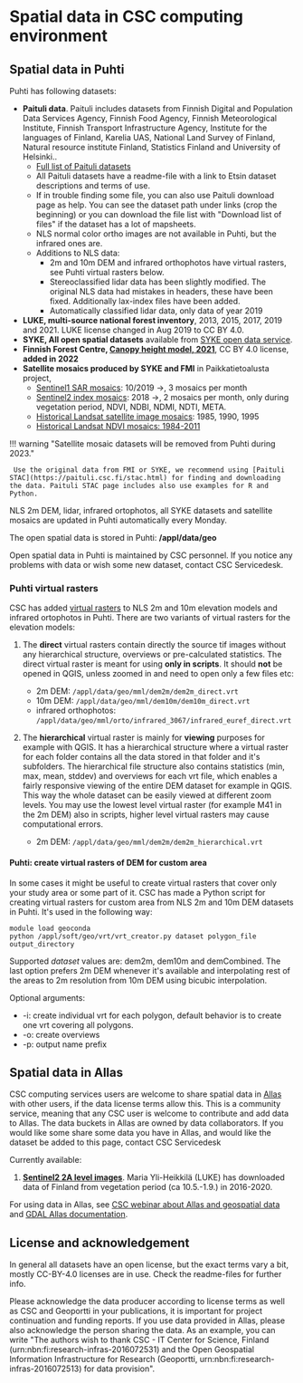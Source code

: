 # Spatial data in CSC computing environment
## Spatial data in Puhti

Puhti has following datasets:

*   **Paituli data**. Paituli includes datasets from Finnish Digital and Population Data Services Agency, Finnish Food Agency, Finnish Meteorological Institute, Finnish Transport Infrastructure Agency, Institute for the languages of Finland, Karelia UAS, National Land Survey of Finland, Natural resource institute Finland, Statistics Finland and University of Helsinki..
    -   [Full list of Paituli datasets](https://paituli.csc.fi/metadata.html)
    -   All Paituli datasets have a readme-file with a link to Etsin dataset descriptions and terms of use.
    -   If in trouble finding some file, you can also use Paituli download page as help. You can see the dataset path under links (crop the beginning) or you can download the file list with "Download list of files" if the dataset has a lot of mapsheets.
    -   NLS normal color ortho images are not available in Puhti, but the infrared ones are.
    - Additions to NLS data:
        +   2m and 10m DEM and infrared orthophotos have virtual rasters, see Puhti virtual rasters below.
        +   Stereoclassified lidar data has been slightly modified. The original NLS data had mistakes in headers, these have been fixed. Additionally lax-index files have been added.
        + Automatically classified lidar data, only data of year 2019
*   **LUKE, multi-source national forest inventory**, 2013, 2015, 2017, 2019 and 2021. LUKE license changed in Aug 2019 to CC BY 4.0.
*   **SYKE, All open spatial datasets** available from [SYKE open data service](https://www.syke.fi/fi-FI/Avoin_tieto/Paikkatietoaineistot/Ladattavat_paikkatietoaineistot).
*   **Finnish Forest Centre, [Canopy height model, 2021](https://www.paikkatietohakemisto.fi/geonetwork/srv/fin/catalog.search#/metadata/0e7ad446-2999-4c94-ad0d-095991d8f80a)**, CC BY 4.0 license, **added in 2022**   
*   **Satellite mosaics produced by SYKE and FMI** in Paikkatietoalusta project,
    -   [Sentinel1 SAR mosaics](https://ckan.ymparisto.fi/dataset/sentinel-1-sar-image-mosaic-s1sar-sentinel-1-sar-kuvamosaiikki-s1sar): 10/2019 ->, 3 mosaics per month
    -   [Sentinel2 index mosaics](https://ckan.ymparisto.fi/dataset/sentinel-2-image-index-mosaics-s2ind-sentinel-2-kuvamosaiikit-s2ind): 2018 ->, 2 mosaics per month, only during vegetation period, NDVI, NDBI, NDMI, NDTI, META.
    -   [Historical Landsat satellite image mosaics](https://ckan.ymparisto.fi/dataset/historical-landsat-satellite-image-mosaics-href-historialliset-landsat-kuvamosaiikit-href): 1985, 1990, 1995
    -   [Historical Landsat NDVI mosaics: 1984-2011](https://ckan.ymparisto.fi/dataset/historical-landsat-image-index-mosaics-hind-historialliset-landsat-kuvaindeksimosaiikit-hind)

!!! warning "Satellite mosaic datasets will be removed from Puhti during 2023."

     Use the original data from FMI or SYKE, we recommend using [Paituli STAC](https://paituli.csc.fi/stac.html) for finding and downloading the data. Paituli STAC page includes also use examples for R and Python.
     
NLS 2m DEM, lidar, infrared ortophotos, all SYKE datasets and satellite mosaics are updated in Puhti automatically every Monday.

The open spatial data is stored in Puhti: **/appl/data/geo**

Open spatial data in Puhti is maintained by CSC personnel. If you notice any problems with data or wish some new dataset, contact CSC Servicedesk.

### Puhti virtual rasters

CSC has added [virtual rasters](../../support/tutorials/gis/virtual-rasters.md) to NLS 2m and 10m elevation models and infrared ortophotos in Puhti. There are two variants of virtual rasters for the elevation models: 

1.  The **direct** virtual rasters contain directly the source tif images without any hierarchical structure, overviews or pre-calculated statistics. The direct virtual raster is meant for using **only in scripts**. It should **not** be opened in QGIS, unless zoomed in and need to open only a few files etc:
    *   2m DEM: `/appl/data/geo/mml/dem2m/dem2m_direct.vrt`
    *   10m DEM: `/appl/data/geo/mml/dem10m/dem10m_direct.vrt`
    *   infrared orthophotos: `/appl/data/geo/mml/orto/infrared_3067/infrared_euref_direct.vrt`

2.  The **hierarchical** virtual raster is mainly for **viewing** purposes for example with QGIS. It has a hierarchical structure where a virtual raster for each folder contains all the data stored in that folder and it's subfolders. The hierarchical file structure also contains statistics (min, max, mean, stddev) and overviews for each vrt file, which enables a fairly responsive viewing of the entire DEM dataset for example in QGIS. This way the whole dataset can be easily viewed at different zoom levels. You may use the lowest level virtual raster (for example M41 in the 2m DEM) also in scripts, higher level virtual rasters may cause computational errors.

    *   2m DEM: `/appl/data/geo/mml/dem2m/dem2m_hierarchical.vrt`

#### Puhti: create virtual rasters of DEM for custom area

In some cases it might be useful to create virtual rasters that cover only your study area or some part of it. CSC has made a Python script for creating virtual rasters for custom area from NLS 2m and 10m DEM datasets in Puhti. It's used in the following way:

```
module load geoconda
python /appl/soft/geo/vrt/vrt_creator.py dataset polygon_file output_directory
```

Supported _dataset_ values are: dem2m, dem10m and demCombined. The last option prefers 2m DEM whenever it's available and interpolating rest of the areas to 2m resolution from 10m DEM using bicubic interpolation.

Optional arguments:

*   -i: create individual vrt for each polygon, default behavior is to create one vrt covering all polygons.
*   -o: create overviews
*   -p: output name prefix

## Spatial data in Allas

CSC computing services users are welcome to share spatial data in [Allas](../Allas/index.md) with other users, if the data license terms allow this. This is a community service, meaning that any CSC user is welcome to contribute and add data to Allas. The data buckets in Allas are owned by data collaborators. If you would like some share some data you have in Allas, and would like the dataset be added to this page, contact CSC Servicedesk

Currently available:

1.  **[Sentinel2 2A level images](https://a3s.fi/sentinel-readme/README.txt)**. Maria Yli-Heikkilä (LUKE) has downloaded data of Finland from vegetation period (ca 10.5.-1.9.) in 2016-2020. 

For using data in Allas, see [CSC webinar about Allas and geospatial data](https://youtu.be/mnFXe2-dJ_g) and [GDAL Allas documentation](../../apps/gdal.md#using-files-directly-from-allas).

## License and acknowledgement

In general all datasets have an open license, but the exact terms vary a bit, mostly CC-BY-4.0 licenses are in use. Check the readme-files for further info.

Please acknowledge the data producer according to license terms as well as CSC and Geoportti in your publications, it is important for project continuation and funding reports. If you use data provided in Allas, please also acknowledge the person sharing the data.
As an example, you can write "The authors wish to thank CSC - IT Center for Science, Finland (urn:nbn:fi:research-infras-2016072531) and the Open Geospatial Information Infrastructure for Research (Geoportti, urn:nbn:fi:research-infras-2016072513) for data provision".
